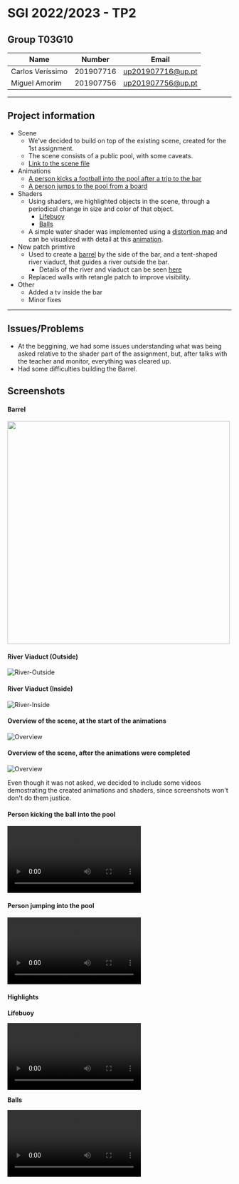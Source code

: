 # SGI 2022/2023 - TP2

## Group T03G10

| Name              | Number    | Email            |
| ----------------- | --------- | ----------------- |
| Carlos Veríssimo | 201907716 | up201907716@up.pt |
| Miguel Amorim     | 201907756 | up201907756@up.pt   |

----
## Project information
- Scene
  - We've decided to build on top of the existing scene, created for the 1st assignment.
  - The scene consists of a public pool, with some caveats.
  - [Link to the scene file](scenes/sgi_tp2_T03_G10.xml)
- Animations
  - [A person kicks a football into the pool after a trip to the bar](#person-kicking-the-ball-into-the-pool)
  - [A person jumps to the pool from a board](#person-jumping-into-the-pool)
- Shaders
  - Using shaders, we highlighted objects in the scene, through a periodical change in size and color of that object.
    - [Lifebuoy](#highlights)
    - [Balls](#highlights)
  - A simple water shader was implemented using a [distortion map](scenes/images/textures/distortionmap.png) and can be visualized with detail at this [animation](#person-jumping-into-the-pool).
- New patch primtive
  - Used to create a [barrel](#barrel) by the side of the bar, and a tent-shaped river viaduct, that guides a river outside the bar.
    - Details of the river and viaduct can be seen [here](#river-viaduct-outside)
  - Replaced walls with retangle patch to improve visibility.
- Other
  - Added a tv inside the bar
  - Minor fixes

----
## Issues/Problems

- At the beggining, we had some issues understanding what was being asked relative to the shader part of the assignment, but, after talks with the teacher and monitor, everything was cleared up.
- Had some difficulties building the Barrel.

## Screenshots

#### **Barrel**

<img src="scenes/images/screenshots/barrel.png" height="500" >

#### **River Viaduct (Outside)**

![River-Outside](scenes/images/screenshots/river-viaduct-outside.png)

#### **River Viaduct (Inside)**

![River-Inside](scenes/images/screenshots/river-viaduct-inside.png)

#### **Overview of the scene, at the start of the animations**

![Overview](scenes/images/screenshots/overview-before.png)

#### **Overview of the scene, after the animations were completed**

![Overview](scenes/images/screenshots/overview-after.png)

Even though it was not asked, we decided to include some videos demostrating the created animations and shaders, since screenshots won't don't do them justice.

#### **Person kicking the ball into the pool**

![](scenes/videos/kick.mp4)

#### **Person jumping into the pool**

![](scenes/videos/jump.mp4)

#### **Highlights**

**Lifebuoy**

![](scenes/videos/highlights-lifebuoy.mp4)

**Balls**

![](scenes/videos/highlights-balls.mp4)
